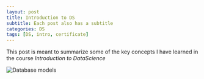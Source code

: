 ```yaml
---
layout: post
title: Introduction to DS
subtitle: Each post also has a subtitle
categories: DS
tags: [DS, intro, certificate]
---
```


This post is meant to summarize some of the key concepts I have learned in the course *Introduction to DataScience*


![Database models](https://commons.wikimedia.org/wiki/File:Database_models.jpg)

